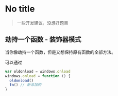 # No title
> 一些开发建议，没想好题目

## 劫持一个函数 - 装饰器模式

当你像劫持一个函数，但是又想保持原有函数的全部方法。

可以通过

```JavaScript
var oldonload = windows.onload
windows.onload = function () {
  oldonload()
  fn() // 新添加的
}
```